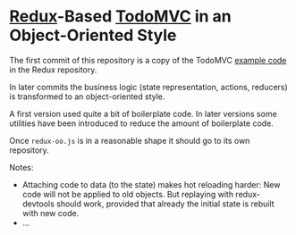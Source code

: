 [Redux](https://github.com/rackt/redux)-Based [TodoMVC](http://todomvc.com/) in an Object-Oriented Style
===============================

The first commit of this repository is a copy of the TodoMVC
[example code](https://github.com/rackt/redux) in the Redux repository.

In later commits the business logic (state representation, actions,
reducers) is transformed to an object-oriented style.

A first version used quite a bit of boilerplate code.  In later versions
some utilities have been introduced to reduce the amount of boilerplate
code.

Once `redux-oo.js` is in a reasonable shape it should go to its own
repository.

Notes:
- Attaching code to data (to the state) makes hot reloading harder: New
  code will not be applied to old objects.  But replaying with
  redux-devtools should work, provided that already the initial state is
  rebuilt with new code.
- ...
